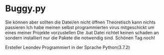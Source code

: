 # Buggy.py


Sie können aber sollten die Datei/en nicht öffnen
Theoretisch kann nichts passieren 
Ich habe meinen selbst programmierten virus mitgeschickt um eines meiner Projekte vorzustellen
Die .bat Datei richtet keinen schaden an sondern installiert nur die Pakete die notwendig sind.
Schönen Tag noch!







Ersteller Leondev
Programmiert in der Sprache Python(3.7.2)
